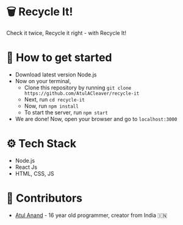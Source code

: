 # 🗑️ Recycle It!
Check it twice, Recycle it right - with Recycle It!

# 🔢 How to get started
- Download latest version Node.js
- Now on your terminal, 
  - Clone this repository by running `git clone https://github.com/AtulACleaver/recycle-it`
  - Next, run `cd recycle-it`
  - Now, run `npm install`
  - To start the server, run `npm start`
- We are done! Now, open your browser and go to `localhost:3000`

# ⚙️ Tech Stack
- Node.js
- React Js
- HTML, CSS, JS

# 🧑 Contributors
- [Atul Anand](https://atulanand.co) - 16 year old programmer, creator from India 🇮🇳